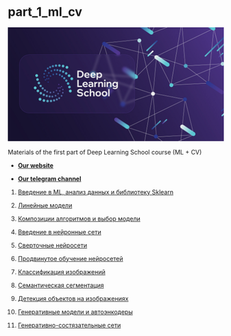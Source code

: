 # part_1_ml_cv

<div align="center">
  <img src="images/dls.png">
</div>


Materials of the first part of Deep Learning School course (ML + CV)

- [**Our website**](https://dls.samcs.ru/)

- [**Our telegram channel**](t.me/deep_learning_school_news)

1. [Введение в ML, анализ данных и библиотеку Sklearn](./week_01_ml_intro/README.md)

2. [Линейные модели](./week_02_linear_models/README.md)

3. [Композиции алгоритмов и выбор модели](./week_03_composition_model_selection/README.md)

4. [Введение в нейронные сети](./week_04_intro_to_neural_nets/README.md)

5. [Сверточные нейросети](./week_05_convolutional_nets/README.md)

6. [Продвинутое обучение нейросетей](./week_06_regularization_optimization,/README.md)

7. [Классификация изображений](./week_07_cnn_and_fine_tuning/README.md)

8. [Семантическая сегментация](./week_08_semantic_segmentation/README.md)

9. [Детекция объектов на изображениях](./week_09_detection/README.md)

10. [Генеративные модели и автоэнкодеры](./week_10_AE_VAE/README.md)
 
11. [Генеративно-состязательные сети](./week_11_GANs/README.md)